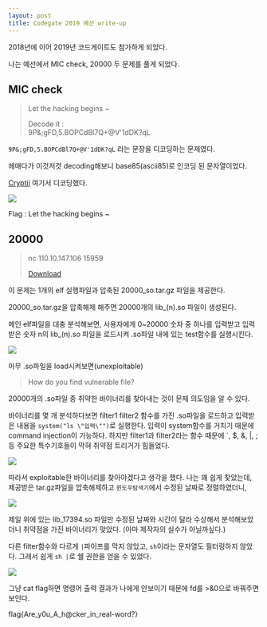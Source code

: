 ```yaml
---
layout: post
title: Codegate 2019 예선 write-up
---
```


2018년에 이어 2019년 코드게이트도 참가하게 되었다. 

나는 예선에서 MIC check, 20000 두 문제를 풀게 되었다.

##  MIC check
>Let the hacking begins ~  
>
>Decode it :  
>9P&;gFD,5.BOPCdBl7Q+@V'1dDK?qL

`9P&;gFD,5.BOPCdBl7Q+@V'1dDK?qL` 라는 문장을 디코딩하는 문제였다.

헤매다가 이것저것 decoding해보니 base85(ascii85)로 인코딩 된 문자열이었다. 

[Cryptii](https://cryptii.com/pipes/ascii85-encoding) 여기서 디코딩했다.

**![](https://lh6.googleusercontent.com/Hr7N5XtdY45KcT2ZlHnxvb1UeqF1T8ya7XGKWCXpsmFLDe-43wFuBzbKLSOes9vZDJoJs-Em3TFd0z1VgMu6kT0L7XtrPp8Mtp1VuxXU3JCSWhNhU3TXmG23j03CY_WYR73p9dpm)**

Flag : Let the hacking begins ~

## 20000
>nc 110.10.147.106 15959  
>
>[Download](http://codegate.bpsec.co.kr/__BINARY/c1e3a33d8932a4a61b0e0e0e49d6c9bc)

이 문제는 1개의 elf 실행파일과 압축된 20000_so.tar.gz 파일을 제공한다.

20000_so.tar.gz을 압축해제 해주면 20000개의 lib_(n).so 파일이 생성된다. 

메인 elf파일을 대충 분석해보면, 사용자에게 0~20000 숫자 중 하나를 입력받고 입력받은 숫자 n의 lib_(n).so 파일을 로드시켜 .so파일 내에 있는 test함수를 실행시킨다.

**![](https://lh3.googleusercontent.com/v6sS-uoxBecsJ_6I1RjEe7NFgZQIjDCoA_u4iSalZ06lW6nWP3OIOJhKzaTOr1LWU2zxsidzNcFrUn6qbUhfjWy4O02kc03Qj00O_W0syWqBNvVPW2ibw03TCXgDlEYPPUWW8M6o)**

아무 .so파일을 load시켜보면(unexploitable)
>How do you find vulnerable file?

20000개의 .so파일 중 취약한 바이너리를 찾아내는 것이 문제 의도임을 알 수 있다.

바이너리를 몇 개 분석하다보면 filter1 filter2 함수를 가진 .so파일을 로드하고 입력받은 내용을 `system("ls \"입력\"")`로 실행한다. 입력이 system함수를 거치기 때문에 command injection이 가능하다. 하지만 filter1과 filter2라는 함수 때문에 \`, $, &, |, ; 등 주요한 특수기호들이 막혀 취약점 트리거가 힘들었다.


**![](https://lh4.googleusercontent.com/HNMgZxdDM4MO8zutVZEiDumTWhsMBkomOiSnZq6fZAI_HBUOXFtAMxkI8ve44_opdCZMmj6OYqVwziFVYPjq8ovf9ICpkJD-EppLLJb40-0gyigVtNKZL0f_eWlUmkAZvuZ12MZ9)**

따라서 exploitable한 바이너리를 찾아야겠다고 생각을 했다. 나는 꽤 쉽게 찾았는데, 제공받은 tar.gz파일을 압축해제하고 `윈도우탐색기`에서 수정된 날짜로 정렬하였더니,

**![](https://lh3.googleusercontent.com/Lja7iaAiv8qWSmCBdV-17803ssBcAVXSuzHCMyjPar4lKX-Sb93byUxs0-FthlSDUdSAgBvuB4HypOS1UTfdjMZzF6j3mvYRGRi28RFyJVJ665EviHDlIyrN_Wb1S7-vBKpNXBeh)**
 
제일 위에 있는 lib_17394.so 파일만 수정된 날짜와 시간이 달라 수상해서 분석해보았더니 취약점을 가진 바이너리가 맞았다. (아마 제작자의 실수가 아닐까싶다.)

다른 filter함수와 다르게 `|`파이프를 막지 않았고, `sh`이라는 문자열도 필터링하지 않았다. 그래서 쉽게 `sh |`로  쉘 권한을 얻을 수 있었다.

**![](https://lh6.googleusercontent.com/Kr2zBPo6SAiGHfVfidZKGzAEUelBVxQQM7YtpdyAdG1V152PSSsfdgqiUxmjOsr8JwhLCwZN0HDzFK1sVkBeZGnH1AwmFc2rwummTkZ0BQDK9RL2_UNkRGH4bHcBA96TSdYhFsC-)**

그냥 cat flag하면 명령어 출력 결과가 나에게 안보이기 때문에 fd를 >&0으로 바꿔주면 보인다.

flag{Are_y0u_A_h@cker_in_real-word?}

